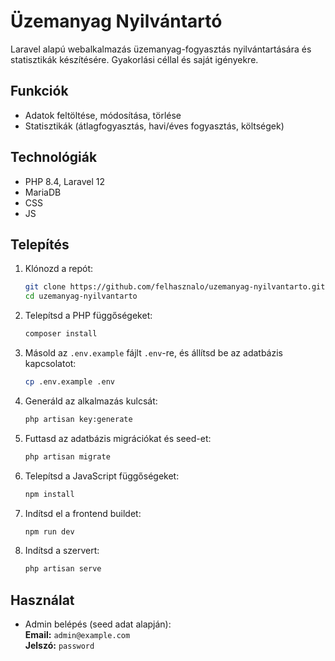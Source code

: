# Üzemanyag Nyilvántartó

Laravel alapú webalkalmazás üzemanyag-fogyasztás nyilvántartására és statisztikák készítésére.
Gyakorlási céllal és saját igényekre.

## Funkciók
- Adatok feltöltése, módosítása, törlése
- Statisztikák (átlagfogyasztás, havi/éves fogyasztás, költségek)

## Technológiák
- PHP 8.4, Laravel 12
- MariaDB
- CSS
- JS

## Telepítés

1. Klónozd a repót:
   ```bash
   git clone https://github.com/felhasznalo/uzemanyag-nyilvantarto.git
   cd uzemanyag-nyilvantarto
   ```

2. Telepítsd a PHP függőségeket:
   ```bash
   composer install
   ```

3. Másold az `.env.example` fájlt `.env`-re, és állítsd be az adatbázis kapcsolatot:
   ```bash
   cp .env.example .env
   ```

4. Generáld az alkalmazás kulcsát:
   ```bash
   php artisan key:generate
   ```

5. Futtasd az adatbázis migrációkat és seed-et:
   ```bash
   php artisan migrate
   ```

6. Telepítsd a JavaScript függőségeket:
   ```bash
   npm install
   ```

7. Indítsd el a frontend buildet:
   ```bash
   npm run dev
   ```

8. Indítsd a szervert:
   ```bash
   php artisan serve
   ```

## Használat
- Admin belépés (seed adat alapján):  
  **Email:** `admin@example.com`  
  **Jelszó:** `password`
